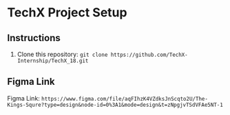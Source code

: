 # TechX Project Setup

## Instructions

1. Clone this repository: `git clone https://github.com/TechX-Internship/TechX_18.git`
## Figma Link

Figma Link: `https://www.figma.com/file/aqFIhzK4VZdksJnScqto2U/The-Kings-Squre?type=design&node-id=0%3A1&mode=design&t=zNpgjvTSdVFAe5NT-1`